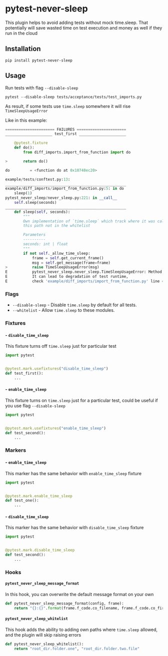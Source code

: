 # pytest-never-sleep
This plugin helps to avoid adding tests without mock time.sleep. That potentially will save wasted time on test execution and money as well if they run in the cloud

## Installation

```shell
pip install pytest-never-sleep
```

## Usage

Run tests with flag `--disable-sleep`

```shell
pytest --disable-sleep tests/acceptance/tests/test_imports.py
```
As result, if some tests use `time.sleep` somewhere it will rise `TimeSleepUsageError`

Like in this example:

```python
====================== FAILURES ======================
_____________________ test_first _____________________

    @pytest.fixture
    def do():
        from diff_imports.import_from_function import do

>       return do()

do         = <function do at 0x10748ec20>

example/tests/conftest.py:13:
______________________________________________________
example/diff_imports/import_from_function.py:5: in do
    sleep(1)
pytest_never_sleep/never_sleep.py:221: in __call__
    self.sleep(seconds)
______________________________________________________
    def sleep(self, seconds):
        """
        Own implementation of `time.sleep` which track where it was called and raises an error if
        this path not in the whitelist

        Parameters
        ----------
        seconds: int | float
        """
        if not self._allow_time_sleep:
            frame = self.get_current_frame()
            msg = self.get_message(frame=frame)
>           raise TimeSleepUsageError(msg)
E           pytest_never_sleep.never_sleep.TimeSleepUsageError: Method `do` uses `time.sleep`.
E           It can lead to degradation of test runtime, 
E           check 'example/diff_imports/import_from_function.py' line 4 and use mock for that peace of code.
```

### Flags

- `--disable-sleep` - Disable `time.sleep` by default for all tests.
- `--whitelist` - Allow `time.sleep` to these modules.

### Fixtures

#### - `disable_time_sleep`

This fixture turns off `time.sleep` just for particular test

```python
import pytest


@pytest.mark.usefixtures("disable_time_sleep")
def test_first():
    ...
```

#### - `enable_time_sleep`

This fixture turns on `time.sleep` just for a particular test, could be useful if you use flag `--disable-sleep`

```python
import pytest


@pytest.mark.usefixtures("enable_time_sleep")
def test_second():
    ...
```


### Markers

#### - `enable_time_sleep`

This marker has the same behavior with `enable_time_sleep` fixture

```python
import pytest


@pytest.mark.enable_time_sleep
def test_one():
    ...
```

#### - `disable_time_sleep`

This marker has the same behavior with `disable_time_sleep` fixture

```python
import pytest


@pytest.mark.disable_time_sleep
def test_second():
    ...
```

### Hooks

#### `pytest_never_sleep_message_format`

In this hook, you can overwrite the default message format on your own

```python
def pytest_never_sleep_message_format(config, frame):
    return "{}:{}".format(frame.f_code.co_filename, frame.f_code.co_firstlineno)
```

#### `pytest_never_sleep_whitelist`

This hook adds the ability to adding own paths where `time.sleep` allowed, 
and the plugin will skip raising errors

```python
def pytest_never_sleep_whitelist():
    return "root_dir.folder.one", "root_dir.folder.two.file"
```
